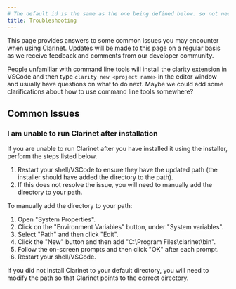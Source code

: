 ```yaml
---
# The default id is the same as the one being defined below. so not needed
title: Troubleshooting
---
```


This page provides answers to some common issues you may encounter when using Clarinet. Updates will be made to this page on a regular basis as we receive feedback and comments from our developer community.

People unfamiliar with command line tools will install the clarity extension in VSCode and then type `clarity new <project name>` in the editor window and usually have questions on what to do next. Maybe we could add some clarifications about how to use command line tools somewhere? 

## Common Issues

### I am unable to run Clarinet after installation

If you are unable to run Clarinet after you have installed it using the installer, perform the steps listed below.

1. Restart your shell/VSCode to ensure they have the updated path (the installer should have added the directory to the path).
2. If this does not resolve the issue, you will need to manually add the directory to your path.

To manually add the directory to your path:

1. Open "System Properties".
2. Click on the "Environment Variables" button, under "System variables".
3. Select "Path" and then click "Edit". 
4. Click the "New" button and then add "C:\Program Files\clarinet\bin".
5. Follow the on-screen prompts and then click "OK" after each prompt.
6. Restart your shell/VSCode.

If you did not install Clarinet to your default directory, you will need to modify the path so that Clarinet points to the correct directory. 
